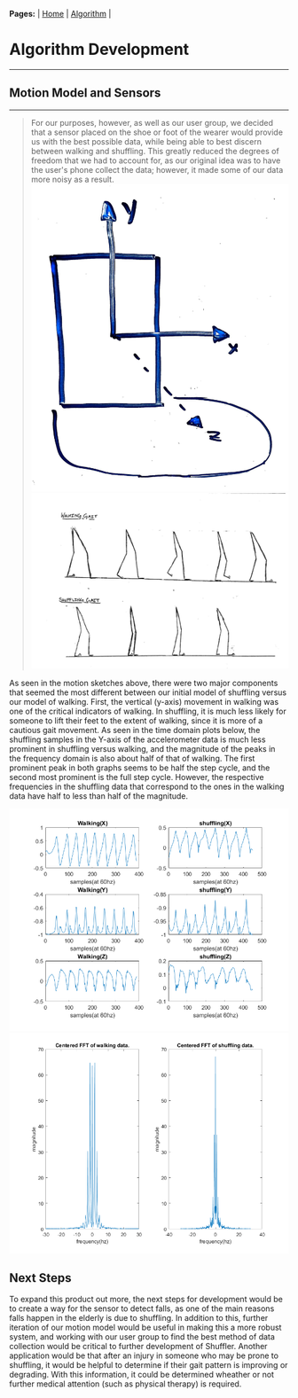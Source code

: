**Pages:** | [Home](https://rickyroze.github.io/QEA2_Project1/ "home") | [Algorithm](https://rickyroze.github.io/QEA2_Project1/Algorithm "algorithm") |
# **Algorithm Development**
---


## Motion Model and Sensors
---
> For our purposes, however, as well as our user group, we decided that a sensor placed on the shoe or foot of the wearer would provide us with the best possible data, while being able to best discern between walking and shuffling. This greatly reduced the degrees of freedom that we had to account for, as our original idea was to have the user's phone collect the data; however, it made some of our data more noisy as a result. 
![](./FootMount.png)
![](./Shuffler.png)

As seen in the motion sketches above, there were two major components that seemed the most different between our initial model of shuffling versus our model of walking. First, the vertical (y-axis) movement in walking was one of the critical indicators of walking. In shuffling, it is much less likely for someone to lift their feet to the extent of walking, since it is more of a cautious gait movement. As seen in the time domain plots below, the shuffling samples in the Y-axis of the accelerometer data is much less prominent in shuffling versus walking, and the magnitude of the peaks in the frequency domain is also about half of that of walking. The first prominent peak in both graphs seems to be half the step cycle, and the second most prominent is the full step cycle. However, the respective frequencies in the shuffling data that correspond to the ones in the walking data have half to less than half of the magnitude. 

![](./TimeDomainPlots.png)
![](./FrequencyDomainPlots.png)

## Next Steps

To expand this product out more, the next steps for development would be to create a way for the sensor to detect falls, as one of the main reasons falls happen in the elderly is due to shuffling. In addition to this, further iteration of our motion model would be useful in making this a more robust system, and working with our user group to find the best method of data collection would be critical to further development of Shuffler. Another application would be that after an injury in someone who may be prone to shuffling, it would be helpful to determine if their gait pattern is improving or degrading. With this information, it could be determined wheather or not further medical attention (such as physical therapy) is required.  
